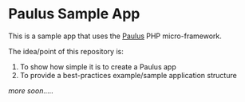 # Paulus Sample App

This is a sample app that uses the [Paulus](https://github.com/Rican7/Paulus) PHP micro-framework.

The idea/point of this repository is:

1. To show how simple it is to create a Paulus app
2. To provide a best-practices example/sample application structure


*more soon.....*
